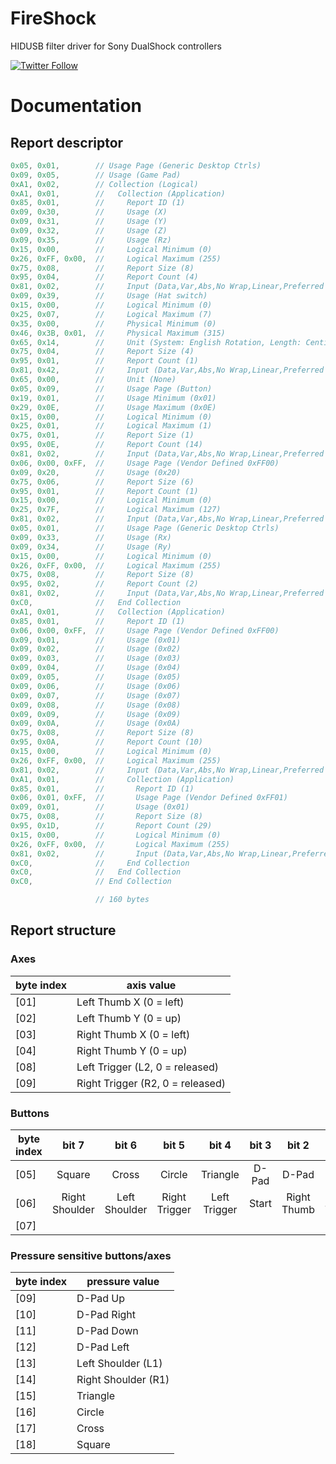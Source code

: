 # FireShock
HIDUSB filter driver for Sony DualShock controllers

[![Twitter Follow](https://img.shields.io/twitter/follow/shields_io.svg?style=social&label=Follow&maxAge=2592000)](https://twitter.com/CNefarius)

# Documentation

## Report descriptor
```c
0x05, 0x01,        // Usage Page (Generic Desktop Ctrls)
0x09, 0x05,        // Usage (Game Pad)
0xA1, 0x02,        // Collection (Logical)
0xA1, 0x01,        //   Collection (Application)
0x85, 0x01,        //     Report ID (1)
0x09, 0x30,        //     Usage (X)
0x09, 0x31,        //     Usage (Y)
0x09, 0x32,        //     Usage (Z)
0x09, 0x35,        //     Usage (Rz)
0x15, 0x00,        //     Logical Minimum (0)
0x26, 0xFF, 0x00,  //     Logical Maximum (255)
0x75, 0x08,        //     Report Size (8)
0x95, 0x04,        //     Report Count (4)
0x81, 0x02,        //     Input (Data,Var,Abs,No Wrap,Linear,Preferred State,No Null Position)
0x09, 0x39,        //     Usage (Hat switch)
0x15, 0x00,        //     Logical Minimum (0)
0x25, 0x07,        //     Logical Maximum (7)
0x35, 0x00,        //     Physical Minimum (0)
0x46, 0x3B, 0x01,  //     Physical Maximum (315)
0x65, 0x14,        //     Unit (System: English Rotation, Length: Centimeter)
0x75, 0x04,        //     Report Size (4)
0x95, 0x01,        //     Report Count (1)
0x81, 0x42,        //     Input (Data,Var,Abs,No Wrap,Linear,Preferred State,Null State)
0x65, 0x00,        //     Unit (None)
0x05, 0x09,        //     Usage Page (Button)
0x19, 0x01,        //     Usage Minimum (0x01)
0x29, 0x0E,        //     Usage Maximum (0x0E)
0x15, 0x00,        //     Logical Minimum (0)
0x25, 0x01,        //     Logical Maximum (1)
0x75, 0x01,        //     Report Size (1)
0x95, 0x0E,        //     Report Count (14)
0x81, 0x02,        //     Input (Data,Var,Abs,No Wrap,Linear,Preferred State,No Null Position)
0x06, 0x00, 0xFF,  //     Usage Page (Vendor Defined 0xFF00)
0x09, 0x20,        //     Usage (0x20)
0x75, 0x06,        //     Report Size (6)
0x95, 0x01,        //     Report Count (1)
0x15, 0x00,        //     Logical Minimum (0)
0x25, 0x7F,        //     Logical Maximum (127)
0x81, 0x02,        //     Input (Data,Var,Abs,No Wrap,Linear,Preferred State,No Null Position)
0x05, 0x01,        //     Usage Page (Generic Desktop Ctrls)
0x09, 0x33,        //     Usage (Rx)
0x09, 0x34,        //     Usage (Ry)
0x15, 0x00,        //     Logical Minimum (0)
0x26, 0xFF, 0x00,  //     Logical Maximum (255)
0x75, 0x08,        //     Report Size (8)
0x95, 0x02,        //     Report Count (2)
0x81, 0x02,        //     Input (Data,Var,Abs,No Wrap,Linear,Preferred State,No Null Position)
0xC0,              //   End Collection
0xA1, 0x01,        //   Collection (Application)
0x85, 0x01,        //     Report ID (1)
0x06, 0x00, 0xFF,  //     Usage Page (Vendor Defined 0xFF00)
0x09, 0x01,        //     Usage (0x01)
0x09, 0x02,        //     Usage (0x02)
0x09, 0x03,        //     Usage (0x03)
0x09, 0x04,        //     Usage (0x04)
0x09, 0x05,        //     Usage (0x05)
0x09, 0x06,        //     Usage (0x06)
0x09, 0x07,        //     Usage (0x07)
0x09, 0x08,        //     Usage (0x08)
0x09, 0x09,        //     Usage (0x09)
0x09, 0x0A,        //     Usage (0x0A)
0x75, 0x08,        //     Report Size (8)
0x95, 0x0A,        //     Report Count (10)
0x15, 0x00,        //     Logical Minimum (0)
0x26, 0xFF, 0x00,  //     Logical Maximum (255)
0x81, 0x02,        //     Input (Data,Var,Abs,No Wrap,Linear,Preferred State,No Null Position)
0xA1, 0x01,        //     Collection (Application)
0x85, 0x01,        //       Report ID (1)
0x06, 0x01, 0xFF,  //       Usage Page (Vendor Defined 0xFF01)
0x09, 0x01,        //       Usage (0x01)
0x75, 0x08,        //       Report Size (8)
0x95, 0x1D,        //       Report Count (29)
0x15, 0x00,        //       Logical Minimum (0)
0x26, 0xFF, 0x00,  //       Logical Maximum (255)
0x81, 0x02,        //       Input (Data,Var,Abs,No Wrap,Linear,Preferred State,No Null Position)
0xC0,              //     End Collection
0xC0,              //   End Collection
0xC0,              // End Collection

                   // 160 bytes
```

## Report structure

### Axes
| byte index | axis value                        |
|------------|-----------------------------------|
| [01]       | Left Thumb X (0 = left)           |
| [02]       | Left Thumb Y (0 = up)             |
| [03]       | Right Thumb X (0 = left)          |
| [04]       | Right Thumb Y (0 = up)            |
| [08]       | Left Trigger (L2, 0 = released)  |
| [09]       | Right Trigger (R2, 0 = released) |

### Buttons
| byte index |      bit 7     |     bit 6     |     bit 5     |     bit 4    | bit 3 |    bit 2    |    bit 1   |  bit 0 |
|------------|:--------------:|:-------------:|:-------------:|:------------:|:-----:|:-----------:|:----------:|:------:|
| [05]       |     Square     |     Cross     |     Circle    |   Triangle   | D-Pad |    D-Pad    |    D-Pad   |  D-Pad |
| [06]       | Right Shoulder | Left Shoulder | Right Trigger | Left Trigger | Start | Right Thumb | Left Thumb | Select |
| [07]       |                |               |               |              |       |             |            |   PS   |

### Pressure sensitive buttons/axes
| byte index | pressure value      |
|------------|---------------------|
| [09]       | D-Pad Up            |
| [10]       | D-Pad Right         |
| [11]       | D-Pad Down          |
| [12]       | D-Pad Left          |
| [13]       | Left Shoulder (L1)  |
| [14]       | Right Shoulder (R1) |
| [15]       | Triangle            |
| [16]       | Circle              |
| [17]       | Cross               |
| [18]       | Square              |
